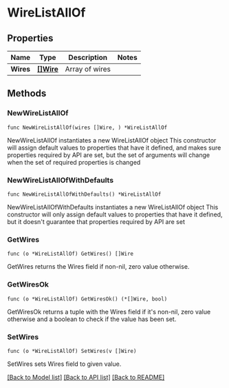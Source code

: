 # WireListAllOf

## Properties

Name | Type | Description | Notes
------------ | ------------- | ------------- | -------------
**Wires** | [**[]Wire**](Wire.md) | Array of wires | 

## Methods

### NewWireListAllOf

`func NewWireListAllOf(wires []Wire, ) *WireListAllOf`

NewWireListAllOf instantiates a new WireListAllOf object
This constructor will assign default values to properties that have it defined,
and makes sure properties required by API are set, but the set of arguments
will change when the set of required properties is changed

### NewWireListAllOfWithDefaults

`func NewWireListAllOfWithDefaults() *WireListAllOf`

NewWireListAllOfWithDefaults instantiates a new WireListAllOf object
This constructor will only assign default values to properties that have it defined,
but it doesn't guarantee that properties required by API are set

### GetWires

`func (o *WireListAllOf) GetWires() []Wire`

GetWires returns the Wires field if non-nil, zero value otherwise.

### GetWiresOk

`func (o *WireListAllOf) GetWiresOk() (*[]Wire, bool)`

GetWiresOk returns a tuple with the Wires field if it's non-nil, zero value otherwise
and a boolean to check if the value has been set.

### SetWires

`func (o *WireListAllOf) SetWires(v []Wire)`

SetWires sets Wires field to given value.



[[Back to Model list]](../../README.md#documentation-for-models) [[Back to API list]](../../README.md#documentation-for-api-endpoints) [[Back to README]](../../README.md)


